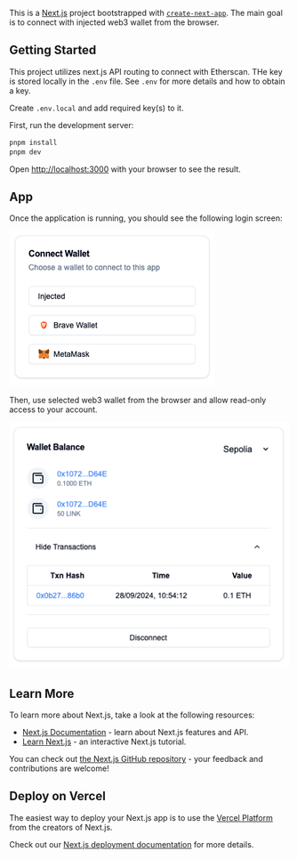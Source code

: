 This is a [Next.js](https://nextjs.org) project bootstrapped with [`create-next-app`](https://nextjs.org/docs/app/api-reference/cli/create-next-app).
The main goal is to connect with injected web3 wallet from the browser.

## Getting Started

This project utilizes next.js API routing to connect with Etherscan. THe key is stored locally in the `.env` file.
See `.env` for more details and how to obtain a key.

Create `.env.local` and add required key(s) to it.

First, run the development server:

```bash
pnpm install
pnpm dev
```

Open [http://localhost:3000](http://localhost:3000) with your browser to see the result.

## App

Once the application is running, you should see the following login screen:

![login](https://github.com/pleszkowicz/web3-wallet-connect/blob/main/public/images/login.png?raw=true)

Then, use selected web3 wallet from the browser and allow read-only access to your account.

![balance](https://github.com/pleszkowicz/web3-wallet-connect/blob/main/public/images/balance.png?raw=true)

## Learn More

To learn more about Next.js, take a look at the following resources:

- [Next.js Documentation](https://nextjs.org/docs) - learn about Next.js features and API.
- [Learn Next.js](https://nextjs.org/learn) - an interactive Next.js tutorial.

You can check out [the Next.js GitHub repository](https://github.com/vercel/next.js) - your feedback and contributions are welcome!

## Deploy on Vercel

The easiest way to deploy your Next.js app is to use the [Vercel Platform](https://vercel.com/new?utm_medium=default-template&filter=next.js&utm_source=create-next-app&utm_campaign=create-next-app-readme) from the creators of Next.js.

Check out our [Next.js deployment documentation](https://nextjs.org/docs/app/building-your-application/deploying) for more details.
